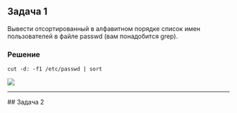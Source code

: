 ## Задача 1
Вывести отсортированный в алфавитном порядке список имен пользователей в файле passwd (вам понадобится grep).
### Решение

```
cut -d: -f1 /etc/passwd | sort
```

<img src="https://github.com/user-attachments/assets/c8417021-8448-48f7-adbf-7edbbc22e4cf">
<hr>
## Задача 2
